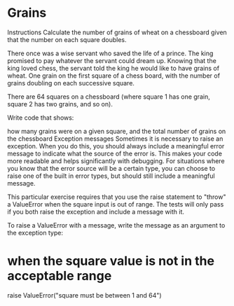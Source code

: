 # Grains
Instructions
Calculate the number of grains of wheat on a chessboard given that the number on each square doubles.

There once was a wise servant who saved the life of a prince. The king promised to pay whatever the servant could dream up. Knowing that the king loved chess, the servant told the king he would like to have grains of wheat. One grain on the first square of a chess board, with the number of grains doubling on each successive square.

There are 64 squares on a chessboard (where square 1 has one grain, square 2 has two grains, and so on).

Write code that shows:

how many grains were on a given square, and
the total number of grains on the chessboard
Exception messages
Sometimes it is necessary to raise an exception. When you do this, you should always include a meaningful error message to indicate what the source of the error is. This makes your code more readable and helps significantly with debugging. For situations where you know that the error source will be a certain type, you can choose to raise one of the built in error types, but should still include a meaningful message.

This particular exercise requires that you use the raise statement to "throw" a ValueError when the square input is out of range. The tests will only pass if you both raise the exception and include a message with it.

To raise a ValueError with a message, write the message as an argument to the exception type:

# when the square value is not in the acceptable range        
raise ValueError("square must be between 1 and 64")
